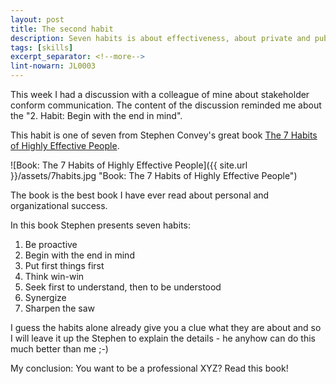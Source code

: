 ```yaml
---
layout: post
title: The second habit
description: Seven habits is about effectiveness, about private and public victory.
tags: [skills]
excerpt_separator: <!--more-->
lint-nowarn: JL0003
---
```


This week I had a discussion with a colleague of mine about stakeholder conform communication.
The content of the discussion reminded me about the "2. Habit: Begin with the end in mind".

This habit is one of seven from Stephen Convey's great book
[The 7 Habits of Highly Effective People](https://www.amazon.com/Habits-Highly-Effective-People-Powerful/dp/1451639619/ref=sr_1_3?ie=UTF8&qid=1516449751&sr=8-3&keywords=7+habits).

![Book: The 7 Habits of Highly Effective People]({{ site.url }}/assets/7habits.jpg "Book: The 7 Habits of Highly Effective People")

<!--more-->

The book is the best book I have ever read about personal and organizational success.

In this book Stephen presents seven habits:

1. Be proactive
2. Begin with the end in mind
3. Put first things first
4. Think win-win
5. Seek first to understand, then to be understood
6. Synergize
7. Sharpen the saw

I guess the habits alone already give you a clue what they are about and so I will leave it up the Stephen to
explain the details - he anyhow can do this much better than me ;-)

My conclusion: You want to be a professional XYZ? Read this book! 

